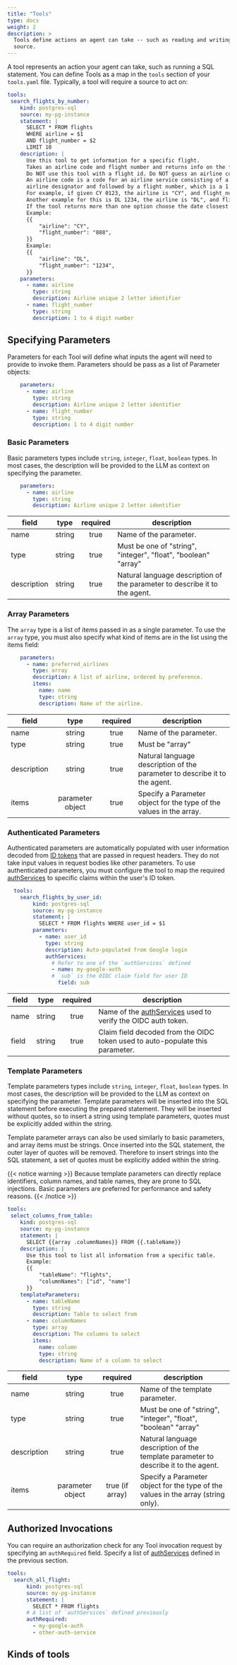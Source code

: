 ```yaml
---
title: "Tools"
type: docs
weight: 2
description: > 
  Tools define actions an agent can take -- such as reading and writing to a 
  source.
---
```


A tool represents an action your agent can take, such as running a SQL
statement. You can define Tools as a map in the `tools` section of your
`tools.yaml` file. Typically, a tool will require a source to act on:


```yaml
tools:
 search_flights_by_number:
    kind: postgres-sql
    source: my-pg-instance
    statement: |
      SELECT * FROM flights
      WHERE airline = $1
      AND flight_number = $2
      LIMIT 10
    description: |
      Use this tool to get information for a specific flight.
      Takes an airline code and flight number and returns info on the flight.
      Do NOT use this tool with a flight id. Do NOT guess an airline code or flight number.
      An airline code is a code for an airline service consisting of a two-character
      airline designator and followed by a flight number, which is a 1 to 4 digit number.
      For example, if given CY 0123, the airline is "CY", and flight_number is "123".
      Another example for this is DL 1234, the airline is "DL", and flight_number is "1234".
      If the tool returns more than one option choose the date closest to today.
      Example:
      {{
          "airline": "CY",
          "flight_number": "888",
      }}
      Example:
      {{
          "airline": "DL",
          "flight_number": "1234",
      }}
    parameters:
      - name: airline
        type: string
        description: Airline unique 2 letter identifier
      - name: flight_number
        type: string
        description: 1 to 4 digit number
```


## Specifying Parameters

Parameters for each Tool will define what inputs the agent will need to provide
to invoke them. Parameters should be pass as a list of Parameter objects:

```yaml
    parameters:
      - name: airline
        type: string
        description: Airline unique 2 letter identifier
      - name: flight_number
        type: string
        description: 1 to 4 digit number
```

### Basic Parameters

Basic parameters types include `string`, `integer`, `float`, `boolean` types. In
most cases, the description will be provided to the LLM as context on specifying
the parameter.

```yaml
    parameters:
      - name: airline
        type: string
        description: Airline unique 2 letter identifier
```

| **field**   | **type** | **required** | **description**                                                            |
|-------------|:--------:|:------------:|----------------------------------------------------------------------------|
| name        |  string  |     true     | Name of the parameter.                                                     |
| type        |  string  |     true     | Must be one of "string", "integer", "float", "boolean" "array"             |
| description |  string  |     true     | Natural language description of the parameter to describe it to the agent. |

### Array Parameters

The `array` type is a list of items passed in as a single parameter.
To use the `array` type, you must also specify what kind of items are 
in the list using the items field:

```yaml
    parameters:
      - name: preferred_airlines
        type: array
        description: A list of airline, ordered by preference. 
        items:
          name: name 
          type: string
          description: Name of the airline. 
```

| **field**   |     **type**     | **required** | **description**                                                            |
|-------------|:----------------:|:------------:|----------------------------------------------------------------------------|
| name        |      string      |     true     | Name of the parameter.                                                     |
| type        |      string      |     true     | Must be "array"                                                            |
| description |      string      |     true     | Natural language description of the parameter to describe it to the agent. |
| items       | parameter object |     true     | Specify a Parameter object for the type of the values in the array.        |

### Authenticated Parameters

Authenticated parameters are automatically populated with user
information decoded from [ID tokens](../authsources/#specifying-id-tokens-from-clients) that
are passed in request headers. They do not take input values in request bodies
like other parameters. To use authenticated parameters, you must configure 
the tool to map the required [authServices](../authservices) to 
specific claims within the user's ID token.

```yaml
  tools:
    search_flights_by_user_id:
        kind: postgres-sql
        source: my-pg-instance
        statement: |
          SELECT * FROM flights WHERE user_id = $1
        parameters:
          - name: user_id
            type: string
            description: Auto-populated from Google login
            authServices:
              # Refer to one of the `authServices` defined
              - name: my-google-auth
              # `sub` is the OIDC claim field for user ID
                field: sub
```

| **field** | **type** | **required** | **description**                                                                         |
|-----------|:--------:|:------------:|-----------------------------------------------------------------------------------------|
| name      |  string  |     true     | Name of the [authServices](../authservices) used to verify the OIDC auth token. |
| field     |  string  |     true     | Claim field decoded from the OIDC token used to auto-populate this parameter.           |

### Template Parameters

Template parameters types include `string`, `integer`, `float`, `boolean` types. In
most cases, the description will be provided to the LLM as context on specifying
the parameter. Template parameters will be inserted into the SQL statement before
executing the prepared statement. They will be inserted without quotes, so to
insert a string using template parameters, quotes must be explicitly added within
the string.

Template parameter arrays can also be used similarly to basic parameters, and array
items must be strings. Once inserted into the SQL statement, the outer layer of quotes
will be removed. Therefore to insert strings into the SQL statement, a set of quotes 
must be explicitly added within the string.

{{< notice warning >}}
Because template parameters can directly replace identifiers, column names, and table names, they are prone to SQL injections. Basic parameters are preferred for performance and safety reasons.
{{< /notice >}}

```yaml
tools:
 select_columns_from_table:
    kind: postgres-sql
    source: my-pg-instance
    statement: |
      SELECT {{array .columnNames}} FROM {{.tableName}}
    description: |
      Use this tool to list all information from a specific table.
      Example:
      {{
          "tableName": "flights",
          "columnNames": ["id", "name"]
      }}
    templateParameters:
      - name: tableName
        type: string
        description: Table to select from
      - name: columnNames
        type: array
        description: The columns to select
        items:
          name: column
          type: string
          description: Name of a column to select
```

| **field**   | **type**         | **required**  | **description**                                                                     |
|-------------|:----------------:|:-------------:|-------------------------------------------------------------------------------------|
| name        |  string          |     true      | Name of the template parameter.                                                     |
| type        |  string          |     true      | Must be one of "string", "integer", "float", "boolean" "array"                      |
| description |  string          |     true      | Natural language description of the template parameter to describe it to the agent. |
| items       | parameter object |true (if array)| Specify a Parameter object for the type of the values in the array (string only).   |

## Authorized Invocations

You can require an authorization check for any Tool invocation request by
specifying an `authRequired` field. Specify a list of
[authServices](../authservices) defined in the previous section.

```yaml
tools:
  search_all_flight:
      kind: postgres-sql
      source: my-pg-instance
      statement: |
        SELECT * FROM flights
      # A list of `authServices` defined previously
      authRequired:
        - my-google-auth
        - other-auth-service
```

## Kinds of tools
